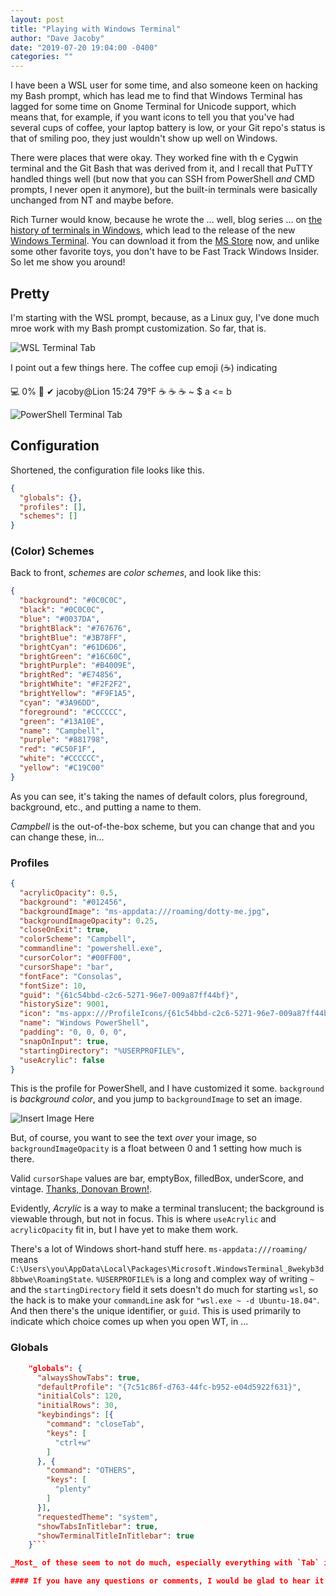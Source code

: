 ```yaml
---
layout: post
title: "Playing with Windows Terminal"
author: "Dave Jacoby"
date: "2019-07-20 19:04:00 -0400"
categories: ""
---
```


I have been a WSL user for some time, and also someone keen on hacking my Bash prompt, which has lead me to find that Windows Terminal has lagged for some time on Gnome Terminal for Unicode support, which means that, for example, if you want icons to tell you that you've had several cups of coffee, your laptop battery is low, or your Git repo's status is that of smiling poo, they just wouldn't show up well on Windows.

There were places that were okay. They worked fine with th e Cygwin terminal and the Git Bash that was derived from it, and I recall that PuTTY handled things well (but now that you can SSH from PowerShell _and_ CMD prompts, I never open it anymore), but the built-in terminals were basically unchanged from NT and maybe before.

Rich Turner would know, because he wrote the ... well, blog series ... on [the history of terminals in Windows](https://devblogs.microsoft.com/commandline/windows-command-line-backgrounder/), which lead to the release of the new [Windows Terminal](https://github.com/microsoft/terminal). You can download it from the [MS Store](https://www.microsoft.com/en-us/p/windows-terminal-preview/9n0dx20hk701) now, and unlike some other favorite toys, you don't have to be Fast Track Windows Insider. So let me show you around!

## Pretty

I'm starting with the WSL prompt, because, as a Linux guy, I've done much mroe work with my Bash prompt customization. So far, that is.

![WSL Terminal Tab](https://jacoby.github.io/images/wt_wsl.png)

I point out a few things here. The coffee cup emoji (☕) indicating 

💻 0% 🔋 ✔ jacoby@Lion 15:24 79°F ☕ ☕ ☕     ~                                                $ a <= b      

![PowerShell Terminal Tab](https://jacoby.github.io/images/wt_ps.png)

## Configuration

Shortened, the configuration file looks like this.

```json
{
  "globals": {},
  "profiles": [],
  "schemes": []
}
```

### (Color) Schemes

Back to front, _schemes_ are _color schemes_, and look like this:

```json
{
  "background": "#0C0C0C",
  "black": "#0C0C0C",
  "blue": "#0037DA",
  "brightBlack": "#767676",
  "brightBlue": "#3B78FF",
  "brightCyan": "#61D6D6",
  "brightGreen": "#16C60C",
  "brightPurple": "#B4009E",
  "brightRed": "#E74856",
  "brightWhite": "#F2F2F2",
  "brightYellow": "#F9F1A5",
  "cyan": "#3A96DD",
  "foreground": "#CCCCCC",
  "green": "#13A10E",
  "name": "Campbell",
  "purple": "#881798",
  "red": "#C50F1F",
  "white": "#CCCCCC",
  "yellow": "#C19C00"
}
```

As you can see, it's taking the names of default colors, plus foreground, background, etc., and putting a name to them.

_Campbell_ is the out-of-the-box scheme, but you can change that and you can change these, in...

### Profiles

```json
{
  "acrylicOpacity": 0.5,
  "background": "#012456",
  "backgroundImage": "ms-appdata:///roaming/dotty-me.jpg",
  "backgroundImageOpacity": 0.25,
  "closeOnExit": true,
  "colorScheme": "Campbell",
  "commandline": "powershell.exe",
  "cursorColor": "#00FF00",
  "cursorShape": "bar",
  "fontFace": "Consolas",
  "fontSize": 10,
  "guid": "{61c54bbd-c2c6-5271-96e7-009a87ff44bf}",
  "historySize": 9001,
  "icon": "ms-appx:///ProfileIcons/{61c54bbd-c2c6-5271-96e7-009a87ff44bf}.png",
  "name": "Windows PowerShell",
  "padding": "0, 0, 0, 0",
  "snapOnInput": true,
  "startingDirectory": "%USERPROFILE%",
  "useAcrylic": false
}
```

This is the profile for PowerShell, and I have customized it some. `background` is _background color_, and you jump to `backgroundImage` to set an image.

![Insert Image Here]()

But, of course, you want to see the text _over_ your image, so `backgroundImageOpacity` is a float between 0 and 1 setting how much is there.

Valid `cursorShape` values are bar, emptyBox, filledBox, underScore, and vintage. [Thanks, Donovan Brown!](http://donovanbrown.com/post/Cursor-shapes-for-new-Windows-Terminal/).

Evidently, _Acrylic_ is a way to make a terminal translucent; the background is viewable through, but not in focus. This is where `useAcrylic` and `acrylicOpacity` fit in, but I have yet to make them work.

There's a lot of Windows short-hand stuff here. `ms-appdata:///roaming/` means `C:\Users\you\AppData\Local\Packages\Microsoft.WindowsTerminal_8wekyb3d8bbwe\RoamingState`. `%USERPROFILE%` is a long and complex way of writing `~` and the `startingDirectory` field it sets doesn't do much for starting `wsl`, so the hack is to make your `commandLine` ask for `"wsl.exe ~ -d Ubuntu-18.04"`. And then there's the unique identifier, or `guid`. This is used primarily to indicate which choice comes up when you open WT, in ...

### Globals

````json
    "globals": {
      "alwaysShowTabs": true,
      "defaultProfile": "{7c51c86f-d763-44fc-b952-e04d5922f631}",
      "initialCols": 120,
      "initialRows": 30,
      "keybindings": [{
        "command": "closeTab",
        "keys": [
          "ctrl+w"
        ]
      }, {
        "command": "OTHERS",
        "keys": [
          "plenty"
        ]
      }],
      "requestedTheme": "system",
      "showTabsInTitlebar": true,
      "showTerminalTitleInTitlebar": true
    }```

_Most_ of these seem to not do much, especially everything with `Tab` in the key. `defaultProfile` is what decides which of your choices come up when you open a tab or create a window, and that is set by that profile's `guid`.

#### If you have any questions or comments, I would be glad to hear it. Ask me on [Twitter](https://twitter.com/jacobydave) or [make an issue on my blog repo](https://github.com/jacoby/jacoby.github.io).
````
